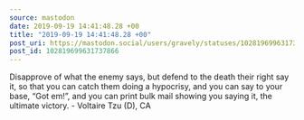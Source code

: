 ```yaml
---
source: mastodon
date: 2019-09-19 14:41:48.28 +00
title: "2019-09-19 14:41:48.28 +00"
post_uri: https://mastodon.social/users/gravely/statuses/102819699631737866
post_id: 102819699631737866
---
```

Disapprove of what the enemy says, but defend to the death their right say it, so that you can catch them doing a hypocrisy, and you can say to your base, “Got em!”, and you can print bulk mail showing you saying it, the ultimate victory. - Voltaire Tzu (D), CA


